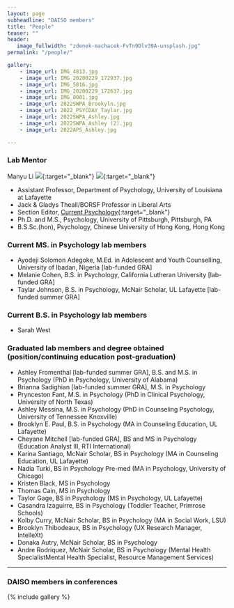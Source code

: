 ```yaml
---
layout: page
subheadline: "DAISO members"
title: "People"
teaser: ""
header:
   image_fullwidth: "zdenek-machacek-FvTn9Dlv39A-unsplash.jpg"
permalink: "/people/"

gallery:
    - image_url: IMG_4813.jpg
    - image_url: IMG_20200229_172937.jpg
    - image_url: IMG_5816.jpg
    - image_url: IMG_20200229_172637.jpg
    - image_url: IMG_0001.jpg
    - image_url: 2022SWPA_Brookyln.jpg
    - image_url: 2022_PSYCDAY_Taylar.jpg
    - image_url: 2022SWPA_Ashley.jpg
    - image_url: 2022SWPA_Ashley (2).jpg
    - image_url: 2022APS_Ashley.jpg

---
```

### Lab Mentor

Manyu Li [<img src="https://img.icons8.com/color/24/000000/google-scholar--v3.png">](https://scholar.google.com/citations?user=lU50KEgAAAAJ&hl=en&authuser=4){:target="_blank"} [<img src="https://orcid.org/sites/default/files/images/orcid_16x16.png">](https://orcid.org/0000-0002-8324-5868){:target="_blank"} 
* Assistant Professor, Department of Psychology, University of Louisiana at Lafayette
* Jack & Gladys Theall/BORSF Professor in Liberal Arts
* Section Editor, [Current Psychology](https://www.springer.com/journal/12144){:target="_blank"}
* Ph.D. and M.S., Psychology, University of Pittsburgh, Pittsburgh, PA
* B.S.Sc.(hon), Psychology, Chinese University of Hong Kong, Hong Kong

### Current MS. in Psychology lab members 

* Ayodeji Solomon Adegoke, M.Ed. in Adolescent and Youth Counselling, University of Ibadan, Nigeria [lab-funded GRA]
* Melanie Cohen, B.S. in Psychology, California Lutheran University [lab-funded GRA]
* Taylar Johnson, B.S. in Psychology, McNair Scholar, UL Lafayette [lab-funded summer GRA]

### Current B.S. in Psychology lab members 

* Sarah West

### Graduated lab members and degree obtained (position/continuing education post-graduation)

* Ashley Fromenthal [lab-funded summer GRA], B.S. and M.S. in Psychology (PhD in Psychology, University of Alabama)
* Brianna Sadighian [lab-funded summer GRA], M.S. in Psychology
* Prynceston Fant, M.S. in Psychology (PhD in Clinical Psychology, University of North Texas)
* Ashley Messina, M.S. in Psychology (PhD in Counseling Psychology, University of Tennessee Knoxville)
* Brooklyn E. Paul, B.S. in Psychology (MA in Counseling Education, UL Lafayette)
* Cheyane Mitchell [lab-funded GRA], BS and MS in Psychology (Education Analyst III, RTI International)
* Karina Santiago, McNair Scholar, BS in Psychology (MA in Counseling Education, UL Lafayette)
* Nadia Turki, BS in Psychology Pre-med (MA in Psychology, University of Chicago)
* Kristen Black, MS in Psychology 
* Thomas Cain, MS in Psychology 
* Taylor Gage, BS in Psychology (MS in Psychology, UL Lafayette)
* Casandra Izaguirre, BS in Psychology (Toddler Teacher, Primrose Schools)
* Kolby Curry, McNair Scholar, BS in Psychology (MA in Social Work, LSU)
* Brooklyn Thibodeaux, BS in Psychology (UX Research Manager, IntelleXt)
* Donaka Autry, McNair Scholar, BS in Psychology
* Andre Rodriquez, McNair Scholar, BS in Psychology (Mental Health SpecialistMental Health Specialist, Resource Management Services)


---
### DAISO members in conferences
{% include gallery %}
